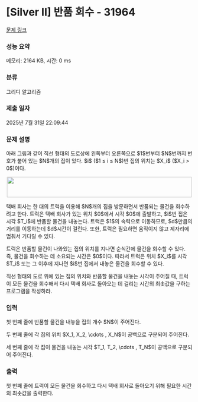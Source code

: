 # [Silver II] 반품 회수 - 31964 

[문제 링크](https://www.acmicpc.net/problem/31964) 

### 성능 요약

메모리: 2164 KB, 시간: 0 ms

### 분류

그리디 알고리즘

### 제출 일자

2025년 7월 31일 22:09:44

### 문제 설명

<p>아래 그림과 같이 직선 형태의 도로상에 왼쪽부터 오른쪽으로 $1$번부터 $N$번까지 번호가 붙어 있는 $N$개의 집이 있다. $i$ ($1 ≤ i ≤ N$)번 집의 위치는 $X_i$ ($X_i > 0$)이다.</p>

<p style="text-align: center;"><img alt="" src="https://upload.acmicpc.net/532a1e00-bef5-4d1c-a43d-afb6c68d86dd/-/preview/" style="width: 500px; height: 55px;"></p>

<p>택배 회사는 한 대의 트럭을 이용해 $N$개의 집을 방문하면서 반품되는 물건을 회수하려고 한다. 트럭은 택배 회사가 있는 위치 $0$에서 시각 $0$에 출발하고, $i$번 집은 시각 $T_i$에 반품할 물건을 내놓는다. 트럭은 $1$의 속력으로 이동하므로, $d$만큼의 거리를 이동하는데 $d$시간이 걸린다. 또한, 트럭은 필요하면 움직이지 않고 제자리에 멈춰서 기다릴 수 있다.</p>

<p>트럭은 반품할 물건이 나와있는 집의 위치를 지나면 순식간에 물건을 회수할 수 있다. 즉, 물건을 회수하는 데 소요되는 시간은 $0$이다. 따라서 트럭은 위치 $X_i$를 시각 $T_i$ 또는 그 이후에 지나면 $i$번 집에서 내놓은 물건을 회수할 수 있다.</p>

<p>직선 형태의 도로 위에 있는 집의 위치와 반품할 물건을 내놓는 시각이 주어질 때, 트럭이 모든 물건을 회수해서 다시 택배 회사로 돌아오는 데 걸리는 시간의 최솟값을 구하는 프로그램을 작성하라.</p>

### 입력 

 <p>첫 번째 줄에 반품할 물건을 내놓을 집의 개수 $N$이 주어진다.</p>

<p>두 번째 줄에 각 집의 위치 $X_1, X_2, \cdots , X_N$이 공백으로 구분되어 주어진다.</p>

<p>세 번째 줄에 각 집이 물건을 내놓는 시각 $T_1, T_2, \cdots , T_N$이 공백으로 구분되어 주어진다.</p>

### 출력 

 <p>첫 번째 줄에 트럭이 모든 물건을 회수하고 다시 택배 회사로 돌아오기 위해 필요한 시간의 최솟값을 출력한다.</p>


